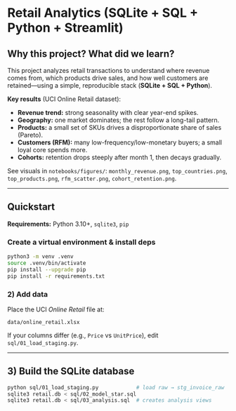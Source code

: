 # Retail Analytics (SQLite + SQL + Python + Streamlit)

## Why this project? What did we learn?
This project analyzes retail transactions to understand where revenue comes from, which products drive sales, and how well customers are retained—using a simple, reproducible stack (**SQLite + SQL + Python**).

**Key results** (UCI Online Retail dataset):
- **Revenue trend:** strong seasonality with clear year-end spikes.
- **Geography:** one market dominates; the rest follow a long-tail pattern.
- **Products:** a small set of SKUs drives a disproportionate share of sales (Pareto).
- **Customers (RFM):** many low-frequency/low-monetary buyers; a small loyal core spends more.
- **Cohorts:** retention drops steeply after month 1, then decays gradually.

See visuals in `notebooks/figures/`:
`monthly_revenue.png`, `top_countries.png`, `top_products.png`, `rfm_scatter.png`, `cohort_retention.png`.

---

## Quickstart

**Requirements:** Python 3.10+, `sqlite3`, `pip`

### Create a virtual environment & install deps
```bash
python3 -m venv .venv
source .venv/bin/activate
pip install --upgrade pip
pip install -r requirements.txt
```

### 2) Add data

Place the UCI *Online Retail* file at:
```
data/online_retail.xlsx
```


If your columns differ (e.g., `Price` vs `UnitPrice`), edit `sql/01_load_staging.py`.

---

## 3) Build the SQLite database

```bash
python sql/01_load_staging.py            # load raw → stg_invoice_raw
sqlite3 retail.db < sql/02_model_star.sql
sqlite3 retail.db < sql/03_analysis.sql  # creates analysis views
```

